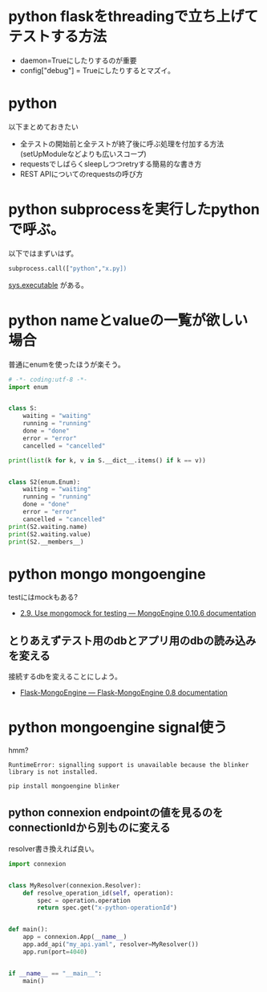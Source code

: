 # python flaskをthreadingで立ち上げてテストする方法

- daemon=Trueにしたりするのが重要
- config["debug"] = Trueにしたりするとマズイ。

# python

以下まとめておきたい

- 全テストの開始前と全テストが終了後に呼ぶ処理を付加する方法(setUpModuleなどよりも広いスコープ)
- requestsでしばらくsleepしつつretryする簡易的な書き方
- REST APIについてのrequestsの呼び方

# python subprocessを実行したpythonで呼ぶ。

以下ではまずいはず。

```python
subprocess.call(["python","x.py])
```

[sys.executable](https://docs.python.org/3/library/sys.html#sys.executable) がある。

# python nameとvalueの一覧が欲しい場合

普通にenumを使ったほうが楽そう。

```python
# -*- coding:utf-8 -*-
import enum


class S:
    waiting = "waiting"
    running = "running"
    done = "done"
    error = "error"
    cancelled = "cancelled"

print(list(k for k, v in S.__dict__.items() if k == v))


class S2(enum.Enum):
    waiting = "waiting"
    running = "running"
    done = "done"
    error = "error"
    cancelled = "cancelled"
print(S2.waiting.name)
print(S2.waiting.value)
print(S2.__members__)
```

# python mongo mongoengine

testにはmockもある?

- [2.9. Use mongomock for testing — MongoEngine 0.10.6 documentation](http://docs.mongoengine.org/guide/mongomock.html)

## とりあえずテスト用のdbとアプリ用のdbの読み込みを変える

接続するdbを変えることにしよう。

- [Flask-MongoEngine — Flask-MongoEngine 0.8 documentation](http://docs.mongoengine.org/projects/flask-mongoengine/en/latest/)

# python mongoengine signal使う

hmm?

```
RuntimeError: signalling support is unavailable because the blinker library is not installed.
```

```
pip install mongoengine blinker
```

## python connexion endpointの値を見るのをconnectionIdから別ものに変える

resolver書き換えれば良い。

```python
import connexion


class MyResolver(connexion.Resolver):
    def resolve_operation_id(self, operation):
        spec = operation.operation
        return spec.get("x-python-operationId")


def main():
    app = connexion.App(__name__)
    app.add_api("my_api.yaml", resolver=MyResolver())
    app.run(port=4040)


if __name__ == "__main__":
    main()
```

